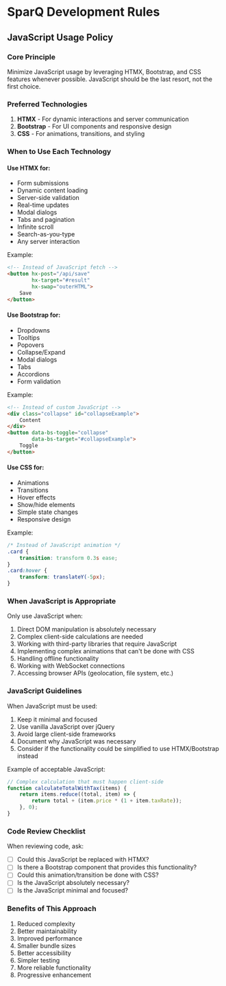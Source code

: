 # SparQ Development Rules

## JavaScript Usage Policy

### Core Principle
Minimize JavaScript usage by leveraging HTMX, Bootstrap, and CSS features whenever possible. JavaScript should be the last resort, not the first choice.

### Preferred Technologies
1. **HTMX** - For dynamic interactions and server communication
2. **Bootstrap** - For UI components and responsive design
3. **CSS** - For animations, transitions, and styling

### When to Use Each Technology

#### Use HTMX for:
- Form submissions
- Dynamic content loading
- Server-side validation
- Real-time updates
- Modal dialogs
- Tabs and pagination
- Infinite scroll
- Search-as-you-type
- Any server interaction

Example:
```html
<!-- Instead of JavaScript fetch -->
<button hx-post="/api/save" 
        hx-target="#result"
        hx-swap="outerHTML">
    Save
</button>
```

#### Use Bootstrap for:
- Dropdowns
- Tooltips
- Popovers
- Collapse/Expand
- Modal dialogs
- Tabs
- Accordions
- Form validation

Example:
```html
<!-- Instead of custom JavaScript -->
<div class="collapse" id="collapseExample">
    Content
</div>
<button data-bs-toggle="collapse" 
        data-bs-target="#collapseExample">
    Toggle
</button>
```

#### Use CSS for:
- Animations
- Transitions
- Hover effects
- Show/hide elements
- Simple state changes
- Responsive design

Example:
```css
/* Instead of JavaScript animation */
.card {
    transition: transform 0.3s ease;
}
.card:hover {
    transform: translateY(-5px);
}
```

### When JavaScript is Appropriate
Only use JavaScript when:
1. Direct DOM manipulation is absolutely necessary
2. Complex client-side calculations are needed
3. Working with third-party libraries that require JavaScript
4. Implementing complex animations that can't be done with CSS
5. Handling offline functionality
6. Working with WebSocket connections
7. Accessing browser APIs (geolocation, file system, etc.)

### JavaScript Guidelines
When JavaScript must be used:
1. Keep it minimal and focused
2. Use vanilla JavaScript over jQuery
3. Avoid large client-side frameworks
4. Document why JavaScript was necessary
5. Consider if the functionality could be simplified to use HTMX/Bootstrap instead

Example of acceptable JavaScript:
```javascript
// Complex calculation that must happen client-side
function calculateTotalWithTax(items) {
    return items.reduce((total, item) => {
        return total + (item.price * (1 + item.taxRate));
    }, 0);
}
```

### Code Review Checklist
When reviewing code, ask:
- [ ] Could this JavaScript be replaced with HTMX?
- [ ] Is there a Bootstrap component that provides this functionality?
- [ ] Could this animation/transition be done with CSS?
- [ ] Is the JavaScript absolutely necessary?
- [ ] Is the JavaScript minimal and focused?

### Benefits of This Approach
1. Reduced complexity
2. Better maintainability
3. Improved performance
4. Smaller bundle sizes
5. Better accessibility
6. Simpler testing
7. More reliable functionality
8. Progressive enhancement 
